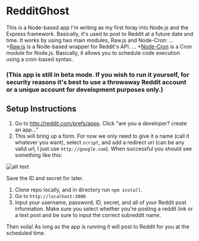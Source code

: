 # RedditGhost

This is a Node-based app I'm writing as my first foray into Node.js and the Express framework. Basically, it's used to post to Reddit at a future date and time. It works by using two main modules, Raw.js and Node-Cron:
... +[Raw.js](https://www.npmjs.com/package/raw.js) is a Node-based wrapper for Reddit's API.
... +[Node-Cron](https://github.com/ncb000gt/node-cron) is a Cron module for Node.js. Basically, it allows you to schedule code execution using a cron-based syntax.

### (This app is still in beta mode. If you wish to run it yourself, for security reasons it's best to use a throwaway Reddit account or a unique account for development purposes only.)

## Setup Instructions

1. Go to <http://reddit.com/prefs/apps>. Click "are you a developer? create an app..."
2. This will bring up a form. For now we only need to give it a name (call it whatever you want), select `script`, and add a redirect uri (can be any valid url, I just use `http://google.com`). When successful you should see something like this:

![alt text](https://github.com/byronsadik/RedditGhost/blob/readme/reddit-client-secret.png "")

Save the ID and secret for later.

1. Clone repo locally, and in directory run `npm install`.
1. Go to `http://localhost:3000`. 
1. Input your username, password, ID, secret, and all of your Reddit post information. Make sure you select whether you're posting a reddit link or a text post and be sure to input the correct subreddit name.

Then voila! As long as the app is running it will post to Reddit for you at the scheduled time.